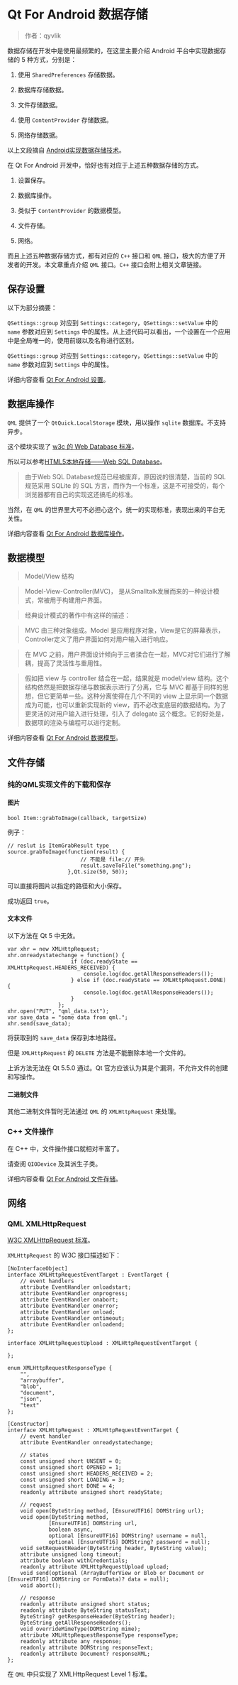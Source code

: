 # Qt For Android 数据存储

> 作者：qyvlik

数据存储在开发中是使用最频繁的，在这里主要介绍 Android 平台中实现数据存储的 5 种方式，分别是：

1. 使用 `SharedPreferences` 存储数据。

2. 数据库存储数据。

3. 文件存储数据。

4. 使用 `ContentProvider` 存储数据。

5. 网络存储数据。

以上文段摘自 [Android实现数据存储技术](http://www.cnblogs.com/hanyonglu/archive/2012/03/01/2374894.html)。

在 Qt For Android 开发中，恰好也有对应于上述五种数据存储的方式。

1. 设置保存。

2. 数据库操作。

3. 类似于 `ContentProvider` 的数据模型。

4. 文件存储。

5. 网络。

而且上述五种数据存储方式，都有对应的 `C++` 接口和 `QML` 接口，极大的方便了开发者的开发。本文章重点介绍 `QML` 接口。`C++` 接口会附上相关文章链接。

## 保存设置

以下为部分摘要：

`QSettings::group` 对应到 `Settings::category`，`QSettings::setValue` 中的 `name` 参数对应到 `Settings` 中的属性。从上述代码可以看出，一个设置在一个应用中是全局唯一的，使用前缀以及名称进行区别。

`QSettings::group` 对应到 `Settings::category`，`QSettings::setValue` 中的 `name` 参数对应到 `Settings` 中的属性。

详细内容查看 [Qt For Android 设置](TestSettings\readme.md)。

## 数据库操作

`QML` 提供了一个 `QtQuick.LocalStorage` 模块，用以操作 `sqlite` 数据库。不支持异步。

这个模块实现了 [w3c 的 Web Database 标准](http://www.w3.org/TR/2009/WD-webdatabase-20091029/)。

所以可以参考[HTML5本地存储——Web SQL Database](http://www.cnblogs.com/dolphinX/p/3405335.html)。

> 由于Web SQL Database规范已经被废弃，原因说的很清楚，当前的 SQL 规范采用 SQLite 的 SQL 方言，而作为一个标准，这是不可接受的，每个浏览器都有自己的实现这还搞毛的标准。

当然，在 `QML` 的世界里大可不必担心这个。统一的实现标准，表现出来的平台无关性。

详细内容查看 [Qt For Android 数据库操作](LocalStorage\readme.md)。

## 数据模型

> Model/View 结构

> Model-View-Controller(MVC)， 是从Smalltalk发展而来的一种设计模式，常被用于构建用户界面。

> 经典设计模式的著作中有这样的描述：

> MVC 由三种对象组成。Model 是应用程序对象，View是它的屏幕表示，Controller定义了用户界面如何对用户输入进行响应。

> 在 MVC 之前，用户界面设计倾向于三者揉合在一起，MVC对它们进行了解耦，提高了灵活性与重用性。

> 假如把 view 与 controller 结合在一起，结果就是 model/view 结构。这个结构依然是把数据存储与数据表示进行了分离，它与 MVC 都基于同样的思想，但它更简单一些。这种分离使得在几个不同的 view 上显示同一个数据成为可能，也可以重新实现新的 view，而不必改变底层的数据结构。为了更灵活的对用户输入进行处理，引入了 delegate 这个概念。它的好处是，数据项的渲染与编程可以进行定制。

详细内容查看 [Qt For Android 数据模型](TestModel\readme.md)。

## 文件存储

### 纯的QML实现文件的下载和保存

#### 图片

`bool Item::grabToImage(callback, targetSize)`

例子：

```
// reslut is ItemGrabResult type
source.grabToImage(function(result) {
                       // 不能是 file:// 开头
                       result.saveToFile("something.png");
                   },Qt.size(50, 50));
```

可以直接将图片以指定的路径和大小保存。

成功返回 `true`。

#### 文本文件

以下方法在 Qt 5 中无效。

```
var xhr = new XMLHttpRequest;
xhr.onreadystatechange = function() {
                    if (doc.readyState == XMLHttpRequest.HEADERS_RECEIVED) {
                        console.log(doc.getAllResponseHeaders());
                    } else if (doc.readyState == XMLHttpRequest.DONE) {
                        console.log(doc.getAllResponseHeaders());
                    }
                };
xhr.open("PUT", "qml_data.txt");
var save_data = "some data from qml.";
xhr.send(save_data);
```

将获取到的 `save_data` 保存到本地路径。

但是 `XMLHttpRequest` 的 `DELETE` 方法是不能删除本地一个文件的。

上诉方法无法在 Qt 5.5.0 通过。Qt 官方应该认为其是个漏洞，不允许文件的创建和写操作。

#### 二进制文件

其他二进制文件暂时无法通过 `QML` 的 `XMLHttpRequest` 来处理。

### C++ 文件操作

在 C++ 中，文件操作接口就相对丰富了。

请查阅 `QIODevice` 及其派生子类。

详细内容查看 [Qt For Android 文件存储](FileOperation\readme.md)。

## 网络

### QML XMLHttpRequest

[W3C XMLHttpRequest 标准](http://www.w3.org/TR/XMLHttpRequest/)。

`XMLHttpRequest` 的 W3C 接口描述如下：

```
[NoInterfaceObject]
interface XMLHttpRequestEventTarget : EventTarget {
    // event handlers
    attribute EventHandler onloadstart;
    attribute EventHandler onprogress;
    attribute EventHandler onabort;
    attribute EventHandler onerror;
    attribute EventHandler onload;
    attribute EventHandler ontimeout;
    attribute EventHandler onloadend;
};

interface XMLHttpRequestUpload : XMLHttpRequestEventTarget {

};

enum XMLHttpRequestResponseType {
    "",
    "arraybuffer",
    "blob",
    "document",
    "json",
    "text"
};

[Constructor]
interface XMLHttpRequest : XMLHttpRequestEventTarget {
    // event handler
    attribute EventHandler onreadystatechange;

    // states
    const unsigned short UNSENT = 0;
    const unsigned short OPENED = 1;
    const unsigned short HEADERS_RECEIVED = 2;
    const unsigned short LOADING = 3;
    const unsigned short DONE = 4;
    readonly attribute unsigned short readyState;

    // request
    void open(ByteString method, [EnsureUTF16] DOMString url);
    void open(ByteString method, 
             [EnsureUTF16] DOMString url, 
             boolean async, 
             optional [EnsureUTF16] DOMString? username = null, 
             optional [EnsureUTF16] DOMString? password = null);
    void setRequestHeader(ByteString header, ByteString value);
    attribute unsigned long timeout;
    attribute boolean withCredentials;
    readonly attribute XMLHttpRequestUpload upload;
    void send(optional (ArrayBufferView or Blob or Document or [EnsureUTF16] DOMString or FormData)? data = null);
    void abort();

    // response
    readonly attribute unsigned short status;
    readonly attribute ByteString statusText;
    ByteString? getResponseHeader(ByteString header);
    ByteString getAllResponseHeaders();
    void overrideMimeType(DOMString mime);
    attribute XMLHttpRequestResponseType responseType;
    readonly attribute any response;
    readonly attribute DOMString responseText;
    readonly attribute Document? responseXML;
};
```

在 `QML` 中只实现了 XMLHttpRequest Level 1 标准。


